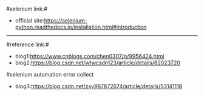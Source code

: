 #selenium link:#
* official site:https://selenium-python.readthedocs.io/installation.html#introduction
------------------------------------
#reference link:#
* blog1:https://www.cnblogs.com/chen0307/p/9956424.html
* blog2:https://blog.csdn.net/wtwcsdn123/article/details/82023720

#selenium automation error collect
* blog3:https://blog.csdn.net/zxy987872674/article/details/53141118
